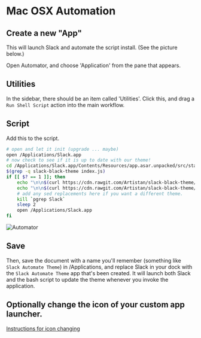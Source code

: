 # Mac OSX Automation

## Create a new "App"
This will launch Slack and automate the script install.
(See the picture below.)

Open Automator, and choose 'Application' from the pane that appears.

## Utilities
In the sidebar, there should be an item called 'Utilities'. Click this, and drag a `Run Shell Script` action into the main workflow. 

## Script
Add this to the script.

```sh
# open and let it init (upgrade ... maybe)
open /Applications/Slack.app
# now check to see if it is up to date with our theme!
cd /Applications/Slack.app/Contents/Resources/app.asar.unpacked/src/static
$(grep -q slack-black-theme index.js)
if [[ $? == 1 ]]; then
    echo "\n\n$(curl https://cdn.rawgit.com/Artistan/slack-black-theme/master/addEventListener.js)" >> index.js
    echo "\n\n$(curl https://cdn.rawgit.com/Artistan/slack-black-theme/master/addEventListener.js)" >> ssb-interop.js
    # add any sed replacements here if you want a different theme.
    kill `pgrep Slack`
    sleep 2
    open /Applications/Slack.app
fi
```

![Automator](https://i.imgur.com/v3QPpjV.png)

## Save
Then, save the document with a name you'll remember (something like `Slack Automate Theme`) in /Applications, 
and replace Slack in your dock with the `Slack Automate Theme` app that's been created. 
It will launch both Slack and the bash script to update the theme whenever you invoke the application.

## Optionally change the icon of your custom app launcher.

[Instructions for icon changing](https://apple.stackexchange.com/a/372/144132)
